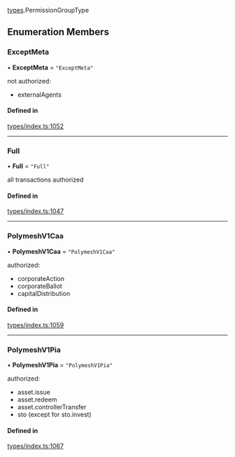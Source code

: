[types](../../Modules/Types/Types.md).PermissionGroupType

## Enumeration Members

### ExceptMeta

• **ExceptMeta** = ``"ExceptMeta"``

not authorized:
  - externalAgents

#### Defined in

[types/index.ts:1052](https://github.com/PolymeshAssociation/polymesh-sdk/blob/15be87e8/src/types/index.ts#L1052)

___

### Full

• **Full** = ``"Full"``

all transactions authorized

#### Defined in

[types/index.ts:1047](https://github.com/PolymeshAssociation/polymesh-sdk/blob/15be87e8/src/types/index.ts#L1047)

___

### PolymeshV1Caa

• **PolymeshV1Caa** = ``"PolymeshV1Caa"``

authorized:
  - corporateAction
  - corporateBallot
  - capitalDistribution

#### Defined in

[types/index.ts:1059](https://github.com/PolymeshAssociation/polymesh-sdk/blob/15be87e8/src/types/index.ts#L1059)

___

### PolymeshV1Pia

• **PolymeshV1Pia** = ``"PolymeshV1Pia"``

authorized:
  - asset.issue
  - asset.redeem
  - asset.controllerTransfer
  - sto (except for sto.invest)

#### Defined in

[types/index.ts:1067](https://github.com/PolymeshAssociation/polymesh-sdk/blob/15be87e8/src/types/index.ts#L1067)
